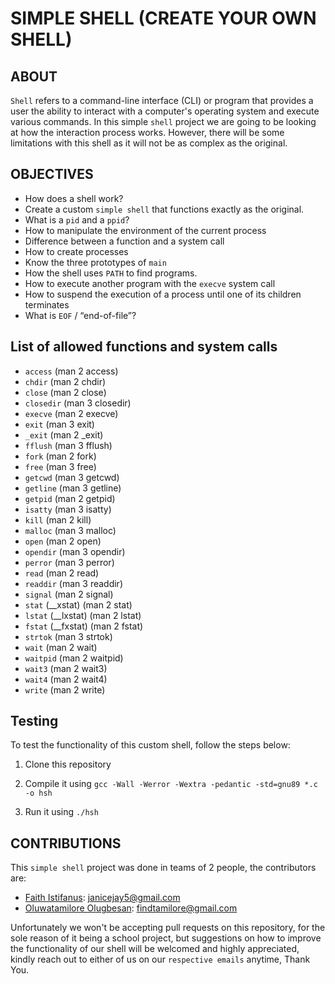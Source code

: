 # SIMPLE SHELL (CREATE YOUR OWN SHELL)

## ABOUT

`Shell` refers to a command-line interface (CLI) or program that provides a user the ability to interact with a computer's operating system and execute various commands.
In this simple `shell` project we are going to be looking at how the interaction process works. However, there will be some limitations with this shell as it will not be as complex as the original.

## OBJECTIVES

- How does a shell work?
- Create a custom `simple shell` that functions exactly as the original.
- What is a `pid` and a `ppid`?
- How to manipulate the environment of the current process
- Difference between a function and a system call
- How to create processes
- Know the three prototypes of `main`
- How the shell uses `PATH` to find programs.
- How to execute another program with the `execve` system call
- How to suspend the execution of a process until one of its children terminates
- What is `EOF` / “end-of-file”?

## List of allowed functions and system calls

- `access` (man 2 access)
- `chdir` (man 2 chdir)
- `close` (man 2 close)
- `closedir` (man 3 closedir)
- `execve` (man 2 execve)
- `exit` (man 3 exit)
- `_exit` (man 2 _exit)
- `fflush` (man 3 fflush)
- `fork` (man 2 fork)
- `free` (man 3 free)
- `getcwd` (man 3 getcwd)
- `getline` (man 3 getline)
- `getpid` (man 2 getpid)
- `isatty` (man 3 isatty)
- `kill` (man 2 kill)
- `malloc` (man 3 malloc)
- `open` (man 2 open)
- `opendir` (man 3 opendir)
- `perror` (man 3 perror)
- `read` (man 2 read)
- `readdir` (man 3 readdir)
- `signal` (man 2 signal)
- `stat` (__xstat) (man 2 stat)
- `lstat` (__lxstat) (man 2 lstat)
- `fstat` (__fxstat) (man 2 fstat)
- `strtok` (man 3 strtok)
- `wait` (man 2 wait)
- `waitpid` (man 2 waitpid)
- `wait3` (man 2 wait3)
- `wait4` (man 2 wait4)
- `write` (man 2 write)

## Testing
To test the functionality of this custom shell, follow the steps below:
1. Clone this repository

2. Compile it using `gcc -Wall -Werror -Wextra -pedantic -std=gnu89 *.c -o hsh`

3. Run it using `./hsh`

## CONTRIBUTIONS
This `simple shell` project was done in teams of 2 people, the contributors are:
- [Faith Istifanus](https://github.com/Janicejay): janicejay5@gmail.com
- [Oluwatamilore Olugbesan](https://github.com/Tamilore-0): findtamilore@gmail.com

Unfortunately we won't be accepting pull requests on this repository, for the sole reason of it being a school project, but suggestions on how to improve the functionality of our shell will be welcomed and highly appreciated, kindly reach out to either of us on our `respective emails` anytime, Thank You.
